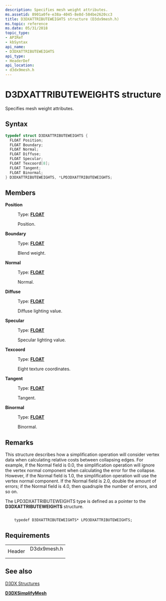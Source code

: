 ```yaml
---
description: Specifies mesh weight attributes.
ms.assetid: 8901a0fe-e38a-4045-8e8d-584be2620cc3
title: D3DXATTRIBUTEWEIGHTS structure (D3dx9mesh.h)
ms.topic: reference
ms.date: 05/31/2018
topic_type: 
- APIRef
- kbSyntax
api_name: 
- D3DXATTRIBUTEWEIGHTS
api_type: 
- HeaderDef
api_location: 
- d3dx9mesh.h
---
```


# D3DXATTRIBUTEWEIGHTS structure

Specifies mesh weight attributes.

## Syntax


```C++
typedef struct D3DXATTRIBUTEWEIGHTS {
  FLOAT Position;
  FLOAT Boundary;
  FLOAT Normal;
  FLOAT Diffuse;
  FLOAT Specular;
  FLOAT Texcoord[8];
  FLOAT Tangent;
  FLOAT Binormal;
} D3DXATTRIBUTEWEIGHTS, *LPD3DXATTRIBUTEWEIGHTS;
```



## Members

<dl> <dt>

**Position**
</dt> <dd>

Type: **[**FLOAT**](../winprog/windows-data-types.md)**

</dd> <dd>

Position.

</dd> <dt>

**Boundary**
</dt> <dd>

Type: **[**FLOAT**](../winprog/windows-data-types.md)**

</dd> <dd>

Blend weight.

</dd> <dt>

**Normal**
</dt> <dd>

Type: **[**FLOAT**](../winprog/windows-data-types.md)**

</dd> <dd>

Normal.

</dd> <dt>

**Diffuse**
</dt> <dd>

Type: **[**FLOAT**](../winprog/windows-data-types.md)**

</dd> <dd>

Diffuse lighting value.

</dd> <dt>

**Specular**
</dt> <dd>

Type: **[**FLOAT**](../winprog/windows-data-types.md)**

</dd> <dd>

Specular lighting value.

</dd> <dt>

**Texcoord**
</dt> <dd>

Type: **[**FLOAT**](../winprog/windows-data-types.md)**

</dd> <dd>

Eight texture coordinates.

</dd> <dt>

**Tangent**
</dt> <dd>

Type: **[**FLOAT**](../winprog/windows-data-types.md)**

</dd> <dd>

Tangent.

</dd> <dt>

**Binormal**
</dt> <dd>

Type: **[**FLOAT**](../winprog/windows-data-types.md)**

</dd> <dd>

Binormal.

</dd> </dl>

## Remarks

This structure describes how a simplification operation will consider vertex data when calculating relative costs between collapsing edges. For example, if the Normal field is 0.0, the simplification operation will ignore the vertex normal component when calculating the error for the collapse. However, if the Normal field is 1.0, the simplification operation will use the vertex normal component. If the Normal field is 2.0, double the amount of errors; if the Normal field is 4.0, then quadruple the number of errors, and so on.

The LPD3DXATTRIBUTEWEIGHTS type is defined as a pointer to the **D3DXATTRIBUTEWEIGHTS** structure.


```
    
    typedef D3DXATTRIBUTEWEIGHTS* LPD3DXATTRIBUTEWEIGHTS;
```



## Requirements



|                   |                                                                                        |
|-------------------|----------------------------------------------------------------------------------------|
| Header<br/> | <dl> <dt>D3dx9mesh.h</dt> </dl> |



## See also

<dl> <dt>

[D3DX Structures](dx9-graphics-reference-d3dx-structures.md)
</dt> <dt>

[**D3DXSimplifyMesh**](d3dxsimplifymesh.md)
</dt> </dl>

 

 
